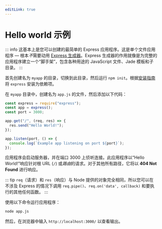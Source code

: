 ```yaml
---
editLink: true
---
```


# Hello world 示例

::: info
这基本上是您可以创建的最简单的 Express 应用程序。这是单个文件应用程序 — 根本*不*需要动用 [Express 生成器](/guide/generator)。Express 生成器的作用就像是为完整的应用程序建立一个“脚手架”，包含各种用途的 JavaScript 文件、Jade 模板和子目录。
:::

首先创建名为 `myapp` 的目录，切换到此目录，然后运行 `npm init`。根据[安装指南](/guide/installing)将 `express` 安装为依赖项。

在 `myapp` 目录中，创建名为 `app.js` 的文件，然后添加以下代码：

```javascript
const express = require("express");
const app = express();
const port = 3000;

app.get("/", (req, res) => {
  res.send("Hello World!");
});

app.listen(port, () => {
  console.log(`Example app listening on port ${port}`);
});
```

应用程序会启动服务器，并在端口 3000 上侦听连接。此应用程序以“Hello World!”响应针对根 URL (`/`) 或*路由*的请求。对于其他所有路径，它将以 **404 Not Found** 进行响应。

::: tip
`req`（请求）和 `res`（响应）与 Node 提供的对象完全相同，所以您可以在不涉及 Express 的情况下调用 `req.pipe()`、`req.on('data', callback)` 和要执行的其他任何函数。
:::

使用以下命令运行应用程序：

```bash
node app.js
```

然后，在浏览器中输入 `http://localhost:3000/` 以查看输出。
